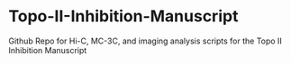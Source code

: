 # Topo-II-Inhibition-Manuscript
Github Repo for Hi-C, MC-3C, and imaging analysis scripts for the Topo II Inhibition Manuscript
